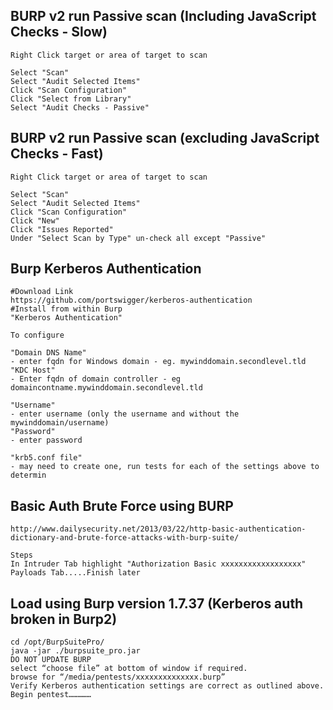BURP v2 run Passive scan (Including JavaScript Checks - Slow)
-------------------------------------------------------------
```
Right Click target or area of target to scan

Select "Scan"
Select "Audit Selected Items"
Click "Scan Configuration"
Click "Select from Library"
Select "Audit Checks - Passive"
```


BURP v2 run Passive scan (excluding JavaScript Checks - Fast)
-------------------------------------------------------------
```
Right Click target or area of target to scan

Select "Scan"
Select "Audit Selected Items"
Click "Scan Configuration"
Click "New"
Click "Issues Reported"
Under "Select Scan by Type" un-check all except "Passive"
```

Burp Kerberos Authentication
------------------------
```
#Download Link
https://github.com/portswigger/kerberos-authentication
#Install from within Burp
"Kerberos Authentication"

To configure

"Domain DNS Name" 
- enter fqdn for Windows domain - eg. mywinddomain.secondlevel.tld
"KDC Host"
- Enter fqdn of domain controller - eg domaincontname.mywinddomain.secondlevel.tld

"Username"
- enter username (only the username and without the mywinddomain/username)
"Password"
- enter password

"krb5.conf file"
- may need to create one, run tests for each of the settings above to determin

```

Basic Auth Brute Force using BURP
-----------------------------------
```
http://www.dailysecurity.net/2013/03/22/http-basic-authentication-dictionary-and-brute-force-attacks-with-burp-suite/

Steps
In Intruder Tab highlight "Authorization Basic xxxxxxxxxxxxxxxxxx"
Payloads Tab.....Finish later

```


Load using Burp version 1.7.37 (Kerberos auth broken in Burp2)
-----------------------------------
```
cd /opt/BurpSuitePro/
java -jar ./burpsuite_pro.jar
DO NOT UPDATE BURP
select “choose file” at bottom of window if required. 
browse for “/media/pentests/xxxxxxxxxxxxxx.burp”
Verify Kerberos authentication settings are correct as outlined above.
Begin pentest……………
```
